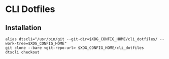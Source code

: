 # CLI Dotfiles

## Installation

```shell
alias dtscli="/usr/bin/git --git-dir=$XDG_CONFIG_HOME/cli_dotfiles/ --work-tree=$XDG_CONFIG_HOME"
git clone --bare <git-repo-url> $XDG_CONFIG_HOME/cli_dotfiles
dtscli checkout
```
